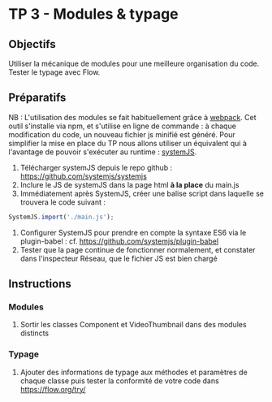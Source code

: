 # TP 3 - Modules & typage

## Objectifs
Utiliser la mécanique de modules pour une meilleure organisation du code. Tester le typage avec Flow.

## Préparatifs
NB : L'utilisation des modules se fait habituellement grâce à [webpack](https://webpack.js.org/). Cet outil s'installe via npm, et s'utilise en ligne de commande : à chaque modification du code, un nouveau fichier js minifié est généré. Pour simplifier la mise en place du TP nous allons utiliser un équivalent qui à l'avantage de pouvoir s'exécuter au runtime : [systemJS](https://github.com/systemjs/systemjs).
1. Télécharger systemJS depuis le repo github : https://github.com/systemjs/systemjs
1. Inclure le JS de systemJS dans la page html **à la place** du main.js
1. Immédiatement après SystemJS, créer une balise script dans laquelle se trouvera le code suivant :
```js
SystemJS.import('./main.js');
```
1. Configurer SystemJS pour prendre en compte la syntaxe ES6 via le plugin-babel : cf. https://github.com/systemjs/plugin-babel
1. Tester que la page continue de fonctionner normalement, et constater dans l'inspecteur Réseau, que le fichier JS est bien chargé


## Instructions
### Modules
1. Sortir les classes Component et VideoThumbnail dans des modules distincts

### Typage
1. Ajouter des informations de typage aux méthodes et paramètres de chaque classe puis tester la conformité de votre code dans https://flow.org/try/